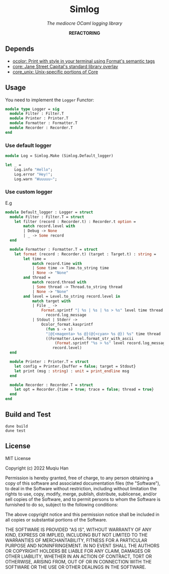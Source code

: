 <div align="center">

# Simlog

*The mediocre OCaml logging library*

__REFACTORING__

</div>

## Depends

- [ocolor:  Print with style in your terminal using Format's semantic tags ](https://github.com/marc-chevalier/ocolor)
- [core: Jane Street Capital's standard library overlay ](https://github.com/janestreet/core)
- [core_unix: Unix-specific portions of Core ](https://github.com/janestreet/core_unix)

## Usage

You need to implement the `Logger` Functor:
```ocaml
module type Logger = sig
  module Filter : Filter.T
  module Printer : Printer.T
  module Formatter : Formatter.T
  module Recorder : Recorder.T
end
```

### Use default logger
```ocaml
module Log = Simlog.Make (Simlog.Default_logger)

let _ =
    Log.info "Hello";
    Log.error "Hey!";
    Log.warn "Wuuuuu~";
```

### Use custom logger

E.g
```ocaml
module Default_logger : Logger = struct
  module Filter : Filter.T = struct
    let filter (record : Recorder.t) : Recorder.t option =
        match record.level with
        | Debug -> None
        | _ -> Some record
  end

  module Formatter : Formatter.T = struct
    let format (record : Recorder.t) (target : Target.t) : string =
        let time =
            match record.time with
            | Some time -> Time.to_string time
            | None -> "None"
        and thread =
            match record.thread with
            | Some thread -> Thread.to_string thread
            | None -> "None"
        and level = Level.to_string record.level in
            match target with
            | File _ ->
                Format.sprintf "| %s | %s | %s > %s" level time thread
                  record.log_message
            | Stdout | Stderr ->
                Ocolor_format.kasprintf
                  (fun s -> s)
                  "|@{<magenta> %s @}(@{<cyan> %s @}) %s" time thread
                  ((Formatter.Level.format_str_with_ascii
                      (Format.sprintf "%s > %s" level record.log_message))
                     record.level)
  end

  module Printer : Printer.T = struct
    let config = Printer.{buffer = false; target = Stdout}
    let print (msg : string) : unit = print_endline msg
  end

  module Recorder : Recorder.T = struct
    let opt = Recorder.{time = true; trace = false; thread = true}
  end
end
```


## Build and Test

```
dune build
dune test
```

## License
MIT License

Copyright (c) 2022 Muqiu Han

Permission is hereby granted, free of charge, to any person obtaining a copy
of this software and associated documentation files (the "Software"), to deal
in the Software without restriction, including without limitation the rights
to use, copy, modify, merge, publish, distribute, sublicense, and/or sell
copies of the Software, and to permit persons to whom the Software is
furnished to do so, subject to the following conditions:

The above copyright notice and this permission notice shall be included in all
copies or substantial portions of the Software.

THE SOFTWARE IS PROVIDED "AS IS", WITHOUT WARRANTY OF ANY KIND, EXPRESS OR
IMPLIED, INCLUDING BUT NOT LIMITED TO THE WARRANTIES OF MERCHANTABILITY,
FITNESS FOR A PARTICULAR PURPOSE AND NONINFRINGEMENT. IN NO EVENT SHALL THE
AUTHORS OR COPYRIGHT HOLDERS BE LIABLE FOR ANY CLAIM, DAMAGES OR OTHER
LIABILITY, WHETHER IN AN ACTION OF CONTRACT, TORT OR OTHERWISE, ARISING FROM,
OUT OF OR IN CONNECTION WITH THE SOFTWARE OR THE USE OR OTHER DEALINGS IN THE
SOFTWARE.